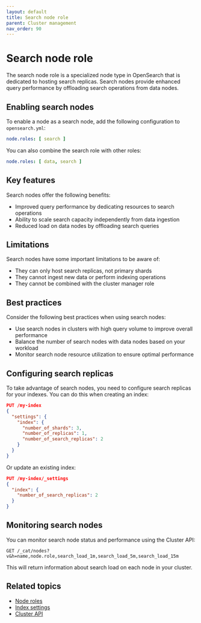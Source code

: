 ```yaml
---
layout: default
title: Search node role
parent: Cluster management
nav_order: 90
---
```


# Search node role

The search node role is a specialized node type in OpenSearch that is dedicated to hosting search replicas. Search nodes provide enhanced query performance by offloading search operations from data nodes.

## Enabling search nodes

To enable a node as a search node, add the following configuration to `opensearch.yml`:

```yaml
node.roles: [ search ]
```

You can also combine the search role with other roles:

```yaml 
node.roles: [ data, search ]
```

## Key features

Search nodes offer the following benefits:

- Improved query performance by dedicating resources to search operations
- Ability to scale search capacity independently from data ingestion
- Reduced load on data nodes by offloading search queries

## Limitations 

Search nodes have some important limitations to be aware of:

- They can only host search replicas, not primary shards
- They cannot ingest new data or perform indexing operations
- They cannot be combined with the cluster manager role

## Best practices

Consider the following best practices when using search nodes:

- Use search nodes in clusters with high query volume to improve overall performance
- Balance the number of search nodes with data nodes based on your workload
- Monitor search node resource utilization to ensure optimal performance

## Configuring search replicas

To take advantage of search nodes, you need to configure search replicas for your indexes. You can do this when creating an index:

```json
PUT /my-index
{
  "settings": {
    "index": {
      "number_of_shards": 3,
      "number_of_replicas": 1,
      "number_of_search_replicas": 2
    }
  }
}
```

Or update an existing index:

```json
PUT /my-index/_settings
{
  "index": {
    "number_of_search_replicas": 2
  }
}
```

## Monitoring search nodes

You can monitor search node status and performance using the Cluster API:

```
GET /_cat/nodes?v&h=name,node.role,search_load_1m,search_load_5m,search_load_15m
```

This will return information about search load on each node in your cluster.

## Related topics

- [Node roles]({{site.url}}{{site.baseurl}}/opensearch/cluster/)
- [Index settings]({{site.url}}{{site.baseurl}}/im-plugin/index-settings/)
- [Cluster API]({{site.url}}{{site.baseurl}}/api-reference/cluster-api/)
